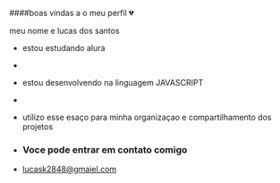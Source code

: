 
####boas vindas a o meu perfil 💔

meu nome e lucas dos santos 

- estou estudando alura
- 
- estou desenvolvendo na linguagem JAVASCRIPT
- 
- utilizo esse esaço para minha organizaçao e compartilhamento dos projetos

- ### Voce pode entrar em contato comigo

- lucask2848@gmaiel.com 
